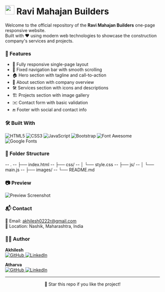 <h1><img src="https://emojis.slackmojis.com/emojis/images/1531849430/4246/blob-sunglasses.gif?1531849430" width="30"/> Ravi Mahajan Builders</h1>

<p>
  Welcome to the official repository of the <b>Ravi Mahajan Builders</b> one-page responsive website.<br/>
  Built with ❤️ using modern web technologies to showcase the construction company's services and projects.
</p>

<h3>🚀 Features</h3>
<ul>
  <li>📱 Fully responsive single-page layout</li>
  <li>🔗 Fixed navigation bar with smooth scrolling</li>
  <li>🏠 Hero section with tagline and call-to-action</li>
  <li>📖 About section with company overview</li>
  <li>🛠 Services section with icons and descriptions</li>
  <li>🏗 Projects section with image gallery</li>
  <li>✉️ Contact form with basic validation</li>
  <li>🔚 Footer with social and contact info</li>
</ul>

<h3>🛠 Built With</h3>
<p>
  <img alt="HTML5" src="https://img.shields.io/badge/-HTML5-E34F26?style=flat-square&logo=html5&logoColor=white" />
  <img alt="CSS3" src="https://img.shields.io/badge/-CSS3-1572B6?style=flat-square&logo=css3&logoColor=white" />
  <img alt="JavaScript" src="https://img.shields.io/badge/-JavaScript-F7DF1E?style=flat-square&logo=javascript&logoColor=black" />
  <img alt="Bootstrap" src="https://img.shields.io/badge/-Bootstrap-7952B3?style=flat-square&logo=bootstrap&logoColor=white" />
  <img alt="Font Awesome" src="https://img.shields.io/badge/-Font_Awesome-339AF0?style=flat-square&logo=font-awesome&logoColor=white" />
  <img alt="Google Fonts" src="https://img.shields.io/badge/-Google%20Fonts-4285F4?style=flat-square&logo=google&logoColor=white" />
</p>

<h3>📁 Folder Structure</h3>

-- .
-- ├── index.html
-- ├── css/
-- │ └── style.css
-- ├── js/
-- │ └── main.js
-- ├── images/
-- └── README.md

<h3>📷 Preview</h3>

![Preview Screenshot](https://via.placeholder.com/900x500.png?text=Website+Preview)

<h3>📬 Contact</h3>

<p>
  📧 Email: <a href="mailto:contact@ravimahajanbuilders.com">akhilesh0222r@gmail.com</a><br/>
  📍 Location: Nashik, Maharashtra, India
</p>

<h3>🧑‍💻 Author</h3>

<p>
  <b>Akhilesh</b><br/>
  <a href="https://github.com/Akhilesh-2024" target="_blank">
    <img alt="GitHub" src="https://img.shields.io/badge/GitHub-%2312100E.svg?&style=for-the-badge&logo=github&logoColor=white" />
  </a>
  <a href="https://www.linkedin.com/in/akhilesh2022" target="_blank">
    <img alt="LinkedIn" src="https://img.shields.io/badge/linkedin-%230077B5.svg?&style=for-the-badge&logo=linkedin&logoColor=white" />
  </a>
</p>

<p>
  <b>Atharva</b><br/>
  <a href="https://github.com/Atharva-2510" target="_blank">
    <img alt="GitHub" src="https://img.shields.io/badge/GitHub-%2312100E.svg?&style=for-the-badge&logo=github&logoColor=white" />
  </a>
  <a href="https://www.linkedin.com/in/atharva-pimparkar-37915b2a9" target="_blank">
    <img alt="LinkedIn" src="https://img.shields.io/badge/linkedin-%230077B5.svg?&style=for-the-badge&logo=linkedin&logoColor=white" />
  </a>
</p>

---

<p align="center">🌟 Star this repo if you like the project!</p>
